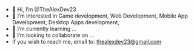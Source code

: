 - 👋 Hi, I’m @TheAlexDev23
- 👀 I’m interested in Game development, Web Development, Mobile App Development, Desktop Apps development,  
- 🌱 I’m currently learning ...
- 💞️ I’m looking to collaborate on ...
- If you wish to reach me, email to: thealexdev23@gmail.com

<!---
TheAlexDev23/TheAlexDev23 is a ✨ special ✨ repository because its `README.md` (this file) appears on your GitHub profile.
You can click the Preview link to take a look at your changes.
--->

